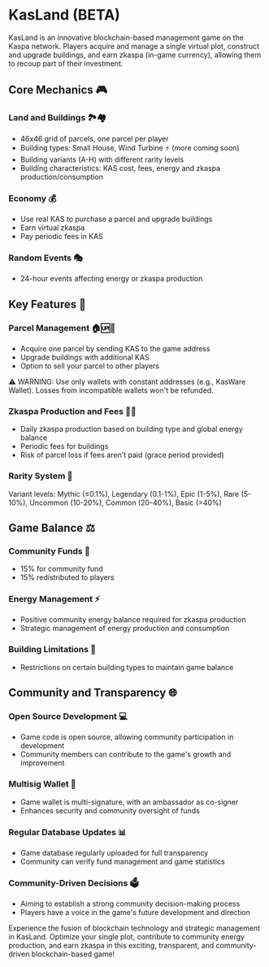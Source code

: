 # KasLand (BETA)

KasLand is an innovative blockchain-based management game on the Kaspa network. Players acquire and manage a single virtual plot, construct and upgrade buildings, and earn zkaspa (in-game currency), allowing them to recoup part of their investment.

## Core Mechanics 🎮

### Land and Buildings 🏞️🏘️
- 46x46 grid of parcels, one parcel per player
- Building types: Small House, Wind Turbine ⚡ (more coming soon)
- Building variants (A-H) with different rarity levels
- Building characteristics: KAS cost, fees, energy and zkaspa production/consumption

### Economy 💰
- Use real KAS to purchase a parcel and upgrade buildings
- Earn virtual zkaspa
- Pay periodic fees in KAS

### Random Events 🎭
- 24-hour events affecting energy or zkaspa production

## Key Features 🚀

### Parcel Management 🏠🆙🤝
- Acquire one parcel by sending KAS to the game address
- Upgrade buildings with additional KAS
- Option to sell your parcel to other players

⚠️ WARNING: Use only wallets with constant addresses (e.g., KasWare Wallet). Losses from incompatible wallets won't be refunded.

### Zkaspa Production and Fees 💎💸
- Daily zkaspa production based on building type and global energy balance
- Periodic fees for buildings
- Risk of parcel loss if fees aren't paid (grace period provided)

### Rarity System 🌈
Variant levels: Mythic (≤0.1%), Legendary (0.1-1%), Epic (1-5%), Rare (5-10%), Uncommon (10-20%), Common (20-40%), Basic (>40%)

## Game Balance ⚖️

### Community Funds 🤝
- 15% for community fund
- 15% redistributed to players

### Energy Management ⚡
- Positive community energy balance required for zkaspa production
- Strategic management of energy production and consumption

### Building Limitations 🚫
- Restrictions on certain building types to maintain game balance

## Community and Transparency 🌐

### Open Source Development 💻
- Game code is open source, allowing community participation in development
- Community members can contribute to the game's growth and improvement

### Multisig Wallet 🔐
- Game wallet is multi-signature, with an ambassador as co-signer
- Enhances security and community oversight of funds

### Regular Database Updates 📊
- Game database regularly uploaded for full transparency
- Community can verify fund management and game statistics

### Community-Driven Decisions 🗳️
- Aiming to establish a strong community decision-making process
- Players have a voice in the game's future development and direction

Experience the fusion of blockchain technology and strategic management in KasLand. Optimize your single plot, contribute to community energy production, and earn zkaspa in this exciting, transparent, and community-driven blockchain-based game!
